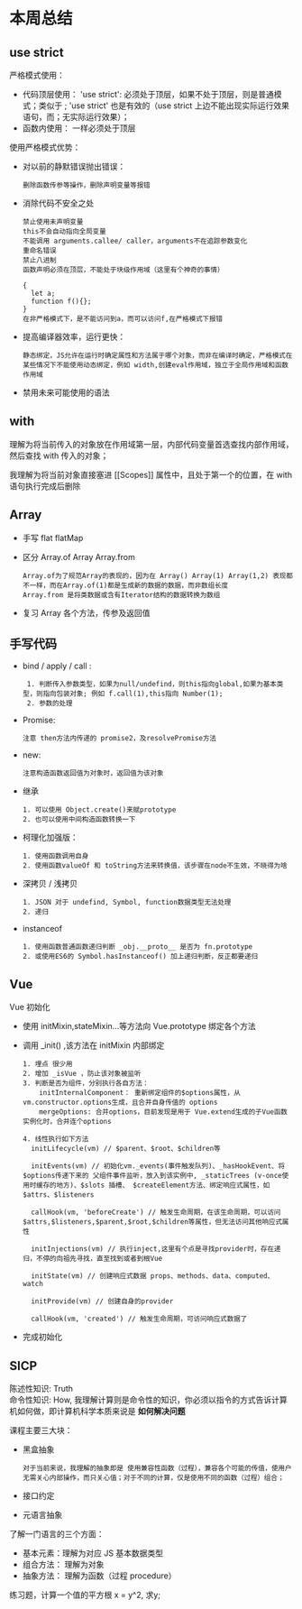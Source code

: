 # 本周总结

## use strict

严格模式使用：

- 代码顶层使用： 'use strict': 必须处于顶层，如果不处于顶层，则是普通模式；类似于 ; 'use strict' 也是有效的（use strict 上边不能出现实际运行效果语句，而；无实际运行效果）；
- 函数内使用： 一样必须处于顶层

使用严格模式优势：

- 对以前的静默错误抛出错误：

      删除函数传参等操作，删除声明变量等报错

- 消除代码不安全之处

      禁止使用未声明变量
      this不会自动指向全局变量
      不能调用 arguments.callee/ caller，arguments不在追踪参数变化
      重命名错误
      禁止八进制
      函数声明必须在顶层，不能处于块级作用域（这里有个神奇的事情）

      {
        let a;
        function f(){};
      }
      在非严格模式下，是不能访问到a，而可以访问f,在严格模式下报错

- 提高编译器效率，运行更快：

      静态绑定，JS允许在运行时确定属性和方法属于哪个对象，而非在编译时确定，严格模式在某些情况下不能使用动态绑定，例如 width,创建eval作用域，独立于全局作用域和函数作用域

- 禁用未来可能使用的语法

## with

理解为将当前传入的对象放在作用域第一层，内部代码变量首选查找内部作用域，然后查找 with 传入的对象；

我理解为将当前对象直接塞进 [[Scopes]] 属性中，且处于第一个的位置，在 with 语句执行完成后删除

## Array

- 手写 flat flatMap
- 区分 Array.of Array Array.from

      Array.of为了规范Array的表现的，因为在 Array() Array(1) Array(1,2) 表现都不一样，而在Array.of(1)都是生成新的数据的数据，而非数组长度
      Array.from 是将类数据或含有Iterator结构的数据转换为数组

- 复习 Array 各个方法，传参及返回值

## 手写代码

- bind / apply / call :

       1. 判断传入参数类型，如果为null/undefind，则this指向global,如果为基本类型，则指向包装对象; 例如 f.call(1),this指向 Number(1);
       2. 参数的处理

- Promise:

      注意 then方法内传递的 promise2，及resolvePromise方法

* new:

      注意构造函数返回值为对象时，返回值为该对象

* 继承

      1. 可以使用 Object.create()来赋prototype
      2. 也可以使用中间构造函数转换一下

* 柯理化加强版：

      1. 使用函数调用自身
      2. 使用函数valueOf 和 toString方法来转换值，该步骤在node不生效，不晓得为啥

* 深拷贝 / 浅拷贝

      1. JSON 对于 undefind, Symbol, function数据类型无法处理
      2. 递归

* instanceof

      1. 使用函数普通函数递归判断 _obj.__proto__ 是否为 fn.prototype
      2. 或使用ES6的 Symbol.hasInstanceof() 加上递归判断，反正都要递归

## Vue

Vue 初始化

- 使用 initMixin,stateMixin...等方法向 Vue.prototype 绑定各个方法
- 调用 \_init() ,该方法在 initMixin 内部绑定

      1. 埋点 很少用
      2. 增加 _isVue ，防止该对象被监听
      3. 判断是否为组件，分别执行各自方法：
          initInternalComponent： 重新绑定组件的$options属性，从vm.constructor.options生成，且合并自身传值的 options
          mergeOptions: 合并options，目前发现是用于 Vue.extend生成的子Vue函数实例化时，合并连个options

      4. 线性执行如下方法
        initLifecycle(vm) // $parent、$root、$children等

        initEvents(vm) // 初始化vm._events(事件触发队列)、_hasHookEvent、将$options传递下来的 父组件事件监听，放入到该实例中, _staticTrees (v-once使用时缓存的地方)、$slots 插槽、 $createElement方法、绑定响应式属性，如$attrs、$listeners

        callHook(vm, 'beforeCreate') // 触发生命周期，在该生命周期，可以访问 $attrs,$listeners,$parent,$root,$children等属性，但无法访问其他响应式属性

        initInjections(vm) // 执行inject,这里有个点是寻找provider时，存在递归，不停的向祖先寻找，直至找到或者到根Vue

        initState(vm) // 创建响应式数据 props、methods、data、computed、watch

        initProvide(vm) // 创建自身的provider

        callHook(vm, 'created') // 触发生命周期，可访问响应式数据了

- 完成初始化

## SICP

陈述性知识: Truth  
命令性知识: How, 我理解计算则是命令性的知识，你必须以指令的方式告诉计算机如何做，即计算机科学本质来说是 **如何解决问题**

课程主要三大块：

- 黑盒抽象

      对于当前来说，我理解的抽象即是 使用兼容性函数（过程），兼容各个可能的传值，使用户无需关心内部操作，而只关心值；对于不同的计算，仅是使用不同的函数（过程）组合；

- 接口约定
- 元语言抽象

了解一门语言的三个方面：

- 基本元素：理解为对应 JS 基本数据类型
- 组合方法： 理解为对象
- 抽象方法： 理解为函数（过程 procedure）

练习题，计算一个值的平方根  x = y^2, 求y;
